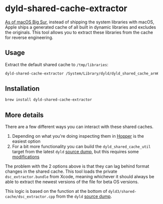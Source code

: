 # dyld-shared-cache-extractor

[As of macOS Big Sur][mjtsai], instead of shipping the system libraries
with macOS, Apple ships a generated cache of all built in dynamic
libraries and excludes the originals. This tool allows you to extract
these libraries from the cache for reverse engineering.

## Usage

Extract the default shared cache to `/tmp/libraries`:

```bash
dyld-shared-cache-extractor /System/Library/dyld/dyld_shared_cache_arm64e /tmp/libraries
```

## Installation

```bash
brew install dyld-shared-cache-extractor
```

## More details

There are a few different ways you can interact with these shared
caches.

1. Depending on what you're doing inspecting them in [Hopper][hopper] is
   the easiest option
2. For a bit more functionality you can build the
   `dyld_shared_cache_util` target from the latest `dyld` [source
   dump][dump], but this requires some [modifications][modifications]

The problem with the 2 options above is that they can lag behind format
changes in the shared cache. This tool loads the private
`dsc_extractor.bundle` from Xcode, meaning whichever it should always be
able to extract the newest versions of the file for beta OS versions.

This logic is based on the function at the bottom of
`dyld3/shared-cache/dsc_extractor.cpp` from the `dyld` [source
dump][dump].

[dump]: https://opensource.apple.com
[hopper]: https://www.hopperapp.com
[mjtsai]: https://mjtsai.com/blog/2020/06/26/reverse-engineering-macos-11-0
[modifications]: https://lapcatsoftware.com/articles/bigsur.html
